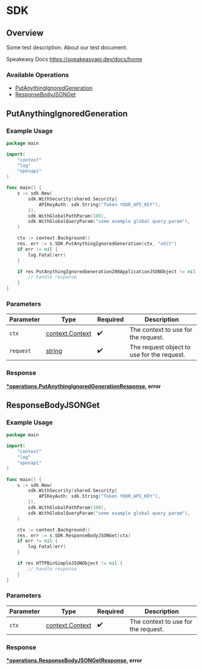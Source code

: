 # SDK

## Overview

Some test description.
About our test document.

Speakeasy Docs
<https://speakeasyapi.dev/docs/home>
### Available Operations

* [PutAnythingIgnoredGeneration](#putanythingignoredgeneration)
* [ResponseBodyJSONGet](#responsebodyjsonget)

## PutAnythingIgnoredGeneration

### Example Usage

```go
package main

import(
	"context"
	"log"
	"openapi"
)

func main() {
    s := sdk.New(
        sdk.WithSecurity(shared.Security{
            APIKeyAuth: sdk.String("Token YOUR_API_KEY"),
        }),
        sdk.WithGlobalPathParam(100),
        sdk.WithGlobalQueryParam("some example global query param"),
    )

    ctx := context.Background()
    res, err := s.SDK.PutAnythingIgnoredGeneration(ctx, "odit")
    if err != nil {
        log.Fatal(err)
    }

    if res.PutAnythingIgnoredGeneration200ApplicationJSONObject != nil {
        // handle response
    }
}
```

### Parameters

| Parameter                                             | Type                                                  | Required                                              | Description                                           |
| ----------------------------------------------------- | ----------------------------------------------------- | ----------------------------------------------------- | ----------------------------------------------------- |
| `ctx`                                                 | [context.Context](https://pkg.go.dev/context#Context) | :heavy_check_mark:                                    | The context to use for the request.                   |
| `request`                                             | [string](../../models//.md)                           | :heavy_check_mark:                                    | The request object to use for the request.            |


### Response

**[*operations.PutAnythingIgnoredGenerationResponse](../../models/operations/putanythingignoredgenerationresponse.md), error**


## ResponseBodyJSONGet

### Example Usage

```go
package main

import(
	"context"
	"log"
	"openapi"
)

func main() {
    s := sdk.New(
        sdk.WithSecurity(shared.Security{
            APIKeyAuth: sdk.String("Token YOUR_API_KEY"),
        }),
        sdk.WithGlobalPathParam(100),
        sdk.WithGlobalQueryParam("some example global query param"),
    )

    ctx := context.Background()
    res, err := s.SDK.ResponseBodyJSONGet(ctx)
    if err != nil {
        log.Fatal(err)
    }

    if res.HTTPBinSimpleJSONObject != nil {
        // handle response
    }
}
```

### Parameters

| Parameter                                             | Type                                                  | Required                                              | Description                                           |
| ----------------------------------------------------- | ----------------------------------------------------- | ----------------------------------------------------- | ----------------------------------------------------- |
| `ctx`                                                 | [context.Context](https://pkg.go.dev/context#Context) | :heavy_check_mark:                                    | The context to use for the request.                   |


### Response

**[*operations.ResponseBodyJSONGetResponse](../../models/operations/responsebodyjsongetresponse.md), error**

